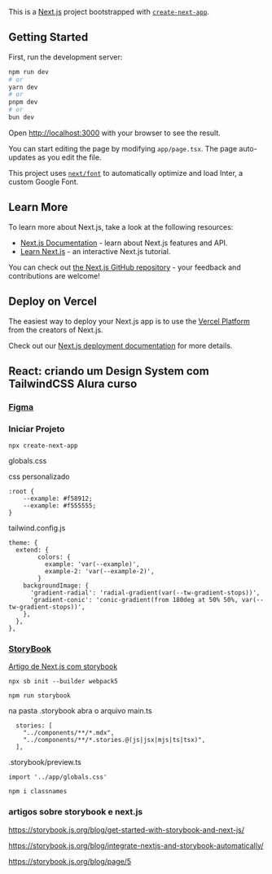 This is a [Next.js](https://nextjs.org/) project bootstrapped with [`create-next-app`](https://github.com/vercel/next.js/tree/canary/packages/create-next-app).

## Getting Started

First, run the development server:

```bash
npm run dev
# or
yarn dev
# or
pnpm dev
# or
bun dev
```

Open [http://localhost:3000](http://localhost:3000) with your browser to see the result.

You can start editing the page by modifying `app/page.tsx`. The page auto-updates as you edit the file.

This project uses [`next/font`](https://nextjs.org/docs/basic-features/font-optimization) to automatically optimize and load Inter, a custom Google Font.

## Learn More

To learn more about Next.js, take a look at the following resources:

- [Next.js Documentation](https://nextjs.org/docs) - learn about Next.js features and API.
- [Learn Next.js](https://nextjs.org/learn) - an interactive Next.js tutorial.

You can check out [the Next.js GitHub repository](https://github.com/vercel/next.js/) - your feedback and contributions are welcome!

## Deploy on Vercel

The easiest way to deploy your Next.js app is to use the [Vercel Platform](https://vercel.com/new?utm_medium=default-template&filter=next.js&utm_source=create-next-app&utm_campaign=create-next-app-readme) from the creators of Next.js.

Check out our [Next.js deployment documentation](https://nextjs.org/docs/deployment) for more details.

## React: criando um Design System com TailwindCSS Alura curso

### [Figma](https://www.figma.com/file/h86gUvqUXTKwgr6tVYinLT/React%3A-Design-System-com-Tailwind?type=design&node-id=143-3228&mode=design)

### Iniciar Projeto

```
npx create-next-app
```

globals.css

css personalizado

```
:root {
    --example: #f58912;
    --example: #f555555;
}

```

tailwind.config.js

```
theme: {
  extend: {
        colors: {
          example: 'var(--example)',
          example-2: 'var(--example-2)',
        }
    backgroundImage: {
      'gradient-radial': 'radial-gradient(var(--tw-gradient-stops))',
      'gradient-conic': 'conic-gradient(from 180deg at 50% 50%, var(--tw-gradient-stops))',
    },
  },
},
```

### [StoryBook](https://storybook.js.org/)

[Artigo de Next.js com storybook](https://storybook.js.org/blog/get-started-with-storybook-and-next-js/)

```
npx sb init --builder webpack5
```

```
npm run storybook
```

na pasta .storybook abra o arquivo main.ts

```
  stories: [
    "../components/**/*.mdx",
    "../components/**/*.stories.@(js|jsx|mjs|ts|tsx)",
  ],
```

.storybook/preview.ts

```
import '../app/globals.css'
```

```
npm i classnames 
```

### artigos sobre storybook e next.js

https://storybook.js.org/blog/get-started-with-storybook-and-next-js/

https://storybook.js.org/blog/integrate-nextjs-and-storybook-automatically/

https://storybook.js.org/blog/page/5
